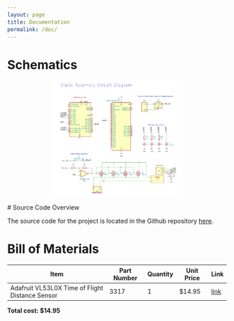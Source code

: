 ```yaml
---
layout: page
title: Documentation
permalink: /doc/
---
```


# Schematics
<!-- Include images of the schematics for your system. They should follow best practices for schematic drawings with all parts and pins clearly labeled. You may draw your schematics either with a software tool or neatly by hand. -->

<p align = "center">
<img src="./assets/img/MCU_SCHEM.png" alt="cube_im" width="300"/>
</p>
# Source Code Overview
<!-- This section should include information to describe the organization of the code base and highlight how the code connects. -->

The source code for the project is located in the Github repository [here](https://github.com/joshbrake/example-project-portfolio/tree/main/src).

# Bill of Materials
<!-- The bill of materials should include all the parts used in your project along with the prices and links.  -->

| Item | Part Number | Quantity | Unit Price | Link |
| ---- | ----------- | ----- | ---- | ---- |
| Adafruit VL53L0X Time of Flight Distance Sensor |  3317 | 1 | $14.95 |  [link](https://www.adafruit.com/product/3317) |

**Total cost: $14.95**
